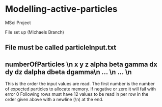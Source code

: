 # Modelling-active-particles
MSci Project

File set up (Michaels Branch)

File must be called particleInput.txt
----------------------------------
numberOfParticles \n
x y z alpha beta gamma dx dy dz dalpha dbeta dgamma\n
... \n
... \n
---------------------------------------------------
This is the order the input values are read.
The first number is the number of expected particles to allocate memory. If
negative or zero it will fail with error 0
Following rows must have 12 values to be read in per row in the order given above
with a newline (\n) at the end.  
